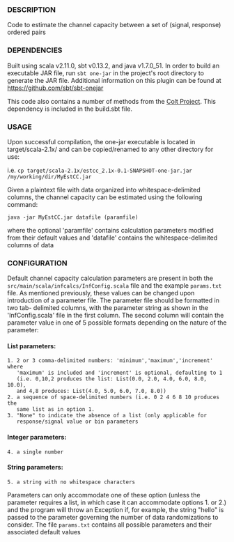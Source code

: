 ### DESCRIPTION

Code to estimate the channel capacity between a set of (signal, response)
ordered pairs

### DEPENDENCIES

Built using scala v2.11.0, sbt v0.13.2, and java v1.7.0_51. In order to build
an executable JAR file, run `sbt one-jar` in the project's root directory
to generate the JAR file.  Additional information on this plugin can be found 
at https://github.com/sbt/sbt-onejar

This code also contains a number of methods from the [Colt Project](http://acs.lbl.gov/software/colt/).  This 
dependency is included in the build.sbt file.

### USAGE

Upon successful compilation, the one-jar executable is located in 
target/scala-2.1x/ and can be copied/renamed to any other directory for use:

i.e. `cp target/scala-2.1x/estcc_2.1x-0.1-SNAPSHOT-one-jar.jar /my/working/dir/MyEstCC.jar`

Given a plaintext file with data organized into whitespace-delimited columns,
the channel capacity can be estimated using the following command:

`java -jar MyEstCC.jar datafile (paramfile)`

where the optional 'paramfile' contains calculation parameters modified from 
their default values and 'datafile' contains the whitespace-delimited columns
of data

### CONFIGURATION

Default channel capacity calculation parameters are present in both the 
`src/main/scala/infcalcs/InfConfig.scala` file and the example `params.txt` 
file.  As mentioned previously, these values can be changed upon introduction 
of a parameter file.  The parameter file should be formatted in two tab-
delimited columns, with the parameter string as shown in the 'InfConfig.scala' 
file in the first column. The second column will contain the parameter value 
in one of 5 possible formats depending on the nature of the parameter:

  #### List parameters:
    1. 2 or 3 comma-delimited numbers: 'minimum','maximum','increment' where 
       'maximum' is included and 'increment' is optional, defaulting to 1 
       (i.e. 0,10,2 produces the list: List(0.0, 2.0, 4.0, 6.0, 8.0, 10.0), 
       and 4,8 produces: List(4.0, 5.0, 6.0, 7.0, 8.0))
    2. a sequence of space-delimited numbers (i.e. 0 2 4 6 8 10 produces the 
       same list as in option 1.
    3. "None" to indicate the absence of a list (only applicable for 
       response/signal value or bin parameters

  #### Integer parameters:
    4. a single number

  #### String parameters:  
    5. a string with no whitespace characters

Parameters can only accommodate one of these option (unless the parameter requires
a list, in which case it can accommodate options 1. or 2.) and the program will
throw an Exception if, for example, the string "hello" is passed to the parameter
governing the number of data randomizations to consider. The file `params.txt`
contains all possible parameters and their associated default values
